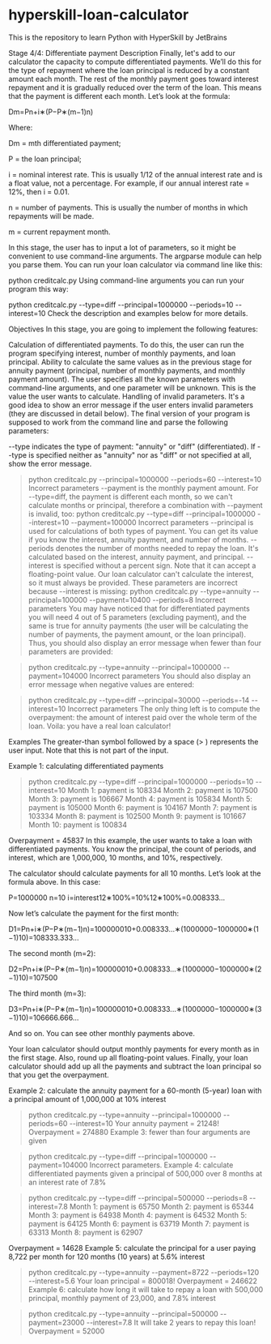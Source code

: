 # hyperskill-loan-calculator

This is the repository to learn Python with HyperSkill by JetBrains

Stage 4/4: Differentiate payment
Description
Finally, let's add to our calculator the capacity to compute differentiated payments. We’ll do this for the type of repayment where the loan principal is reduced by a constant amount each month. The rest of the monthly payment goes toward interest repayment and it is gradually reduced over the term of the loan. This means that the payment is different each month. Let’s look at the formula:

Dm=Pn+i∗(P−P∗(m−1)n)

Where:

Dm = mth differentiated payment;

P = the loan principal;

i = nominal interest rate. This is usually 1/12 of the annual interest rate and is a float value, not a percentage. For example, if our annual interest rate = 12%, then i = 0.01.

n = number of payments. This is usually the number of months in which repayments will be made.

m = current repayment month.

In this stage, the user has to input a lot of parameters, so it might be convenient to use command-line arguments. The argparse module can help you parse them. You can run your loan calculator via command line like this:

python creditcalc.py
Using command-line arguments you can run your program this way:

python creditcalc.py --type=diff --principal=1000000 --periods=10 --interest=10
Check the description and examples below for more details.

Objectives
In this stage, you are going to implement the following features:

Calculation of differentiated payments. To do this, the user can run the program specifying interest, number of monthly payments, and loan principal.
Ability to calculate the same values as in the previous stage for annuity payment (principal, number of monthly payments, and monthly payment amount). The user specifies all the known parameters with command-line arguments, and one parameter will be unknown. This is the value the user wants to calculate.
Handling of invalid parameters. It's a good idea to show an error message if the user enters invalid parameters (they are discussed in detail below).
The final version of your program is supposed to work from the command line and parse the following parameters:

--type indicates the type of payment: "annuity" or "diff" (differentiated). If --type is specified neither as "annuity" nor as "diff" or not specified at all, show the error message.

> python creditcalc.py --principal=1000000 --periods=60 --interest=10
> Incorrect parameters
> --payment is the monthly payment amount. For --type=diff, the payment is different each month, so we can't calculate months or principal, therefore a combination with --payment is invalid, too:
> python creditcalc.py --type=diff --principal=1000000 --interest=10 --payment=100000
> Incorrect parameters
> --principal is used for calculations of both types of payment. You can get its value if you know the interest, annuity payment, and number of months.
> --periods denotes the number of months needed to repay the loan. It's calculated based on the interest, annuity payment, and principal.
> --interest is specified without a percent sign. Note that it can accept a floating-point value. Our loan calculator can't calculate the interest, so it must always be provided. These parameters are incorrect because --interest is missing:
> python creditcalc.py --type=annuity --principal=100000 --payment=10400 --periods=8
> Incorrect parameters
> You may have noticed that for differentiated payments you will need 4 out of 5 parameters (excluding payment), and the same is true for annuity payments (the user will be calculating the number of payments, the payment amount, or the loan principal). Thus, you should also display an error message when fewer than four parameters are provided:

> python creditcalc.py --type=annuity --principal=1000000 --payment=104000
> Incorrect parameters
> You should also display an error message when negative values are entered:

> python creditcalc.py --type=diff --principal=30000 --periods=-14 --interest=10
> Incorrect parameters
> The only thing left is to compute the overpayment: the amount of interest paid over the whole term of the loan. Voila: you have a real loan calculator!

Examples
The greater-than symbol followed by a space (> ) represents the user input. Note that this is not part of the input.

Example 1: calculating differentiated payments

> python creditcalc.py --type=diff --principal=1000000 --periods=10 --interest=10
> Month 1: payment is 108334
> Month 2: payment is 107500
> Month 3: payment is 106667
> Month 4: payment is 105834
> Month 5: payment is 105000
> Month 6: payment is 104167
> Month 7: payment is 103334
> Month 8: payment is 102500
> Month 9: payment is 101667
> Month 10: payment is 100834

Overpayment = 45837
In this example, the user wants to take a loan with differentiated payments. You know the principal, the count of periods, and interest, which are 1,000,000, 10 months, and 10%, respectively.

The calculator should calculate payments for all 10 months. Let’s look at the formula above. In this case:

P=1000000
n=10
i=interest12∗100%=10%12∗100%=0.008333...

Now let’s calculate the payment for the first month:

D1=Pn+i∗(P−P∗(m−1)n)=100000010+0.008333...∗(1000000−1000000∗(1−1)10)=108333.333...

The second month (m=2):

D2=Pn+i∗(P−P∗(m−1)n)=100000010+0.008333...∗(1000000−1000000∗(2−1)10)=107500

The third month (m=3):

D3=Pn+i∗(P−P∗(m−1)n)=100000010+0.008333...∗(1000000−1000000∗(3−1)10)=106666.666...

And so on. You can see other monthly payments above.

Your loan calculator should output monthly payments for every month as in the first stage. Also, round up all floating-point values.
Finally, your loan calculator should add up all the payments and subtract the loan principal so that you get the overpayment.

Example 2: calculate the annuity payment for a 60-month (5-year) loan with a principal amount of 1,000,000 at 10% interest

> python creditcalc.py --type=annuity --principal=1000000 --periods=60 --interest=10
> Your annuity payment = 21248!
> Overpayment = 274880
> Example 3: fewer than four arguments are given

> python creditcalc.py --type=diff --principal=1000000 --payment=104000
> Incorrect parameters.
> Example 4: calculate differentiated payments given a principal of 500,000 over 8 months at an interest rate of 7.8%

> python creditcalc.py --type=diff --principal=500000 --periods=8 --interest=7.8
> Month 1: payment is 65750
> Month 2: payment is 65344
> Month 3: payment is 64938
> Month 4: payment is 64532
> Month 5: payment is 64125
> Month 6: payment is 63719
> Month 7: payment is 63313
> Month 8: payment is 62907

Overpayment = 14628
Example 5: calculate the principal for a user paying 8,722 per month for 120 months (10 years) at 5.6% interest

> python creditcalc.py --type=annuity --payment=8722 --periods=120 --interest=5.6
> Your loan principal = 800018!
> Overpayment = 246622
> Example 6: calculate how long it will take to repay a loan with 500,000 principal, monthly payment of 23,000, and 7.8% interest

> python creditcalc.py --type=annuity --principal=500000 --payment=23000 --interest=7.8
> It will take 2 years to repay this loan!
> Overpayment = 52000
